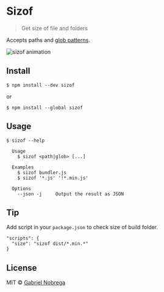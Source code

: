 # Sizof

> Get size of file and folders

Accepts paths and [glob patterns](https://github.com/sindresorhus/globby#globbing-patterns).

![sizof animation](https://user-images.githubusercontent.com/4602864/57462160-b6b76a80-724e-11e9-8980-43ee77eada3f.gif)

## Install

```
$ npm install --dev sizof
```

or

```
$ npm install --global sizof
```

## Usage

```
$ sizof --help

  Usage
    $ sizof <path|glob> [...]

  Examples
    $ sizof bundler.js
    $ sizof '*.js' '!*.min.js'

  Options
    --json -j     Output the result as JSON

```

## Tip

Add script in your `package.json` to check size of build folder.

```
"scripts": {
  "size": "sizof dist/*.min.*"
}
```

## License

MIT © [Gabriel Nobrega](https://github.com/ganobrega)
